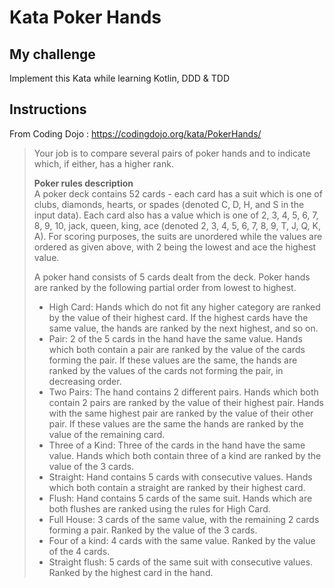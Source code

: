 # Kata Poker Hands

## My challenge

Implement this Kata while learning Kotlin, DDD & TDD

## Instructions
From Coding Dojo : https://codingdojo.org/kata/PokerHands/

> Your job is to compare several pairs of poker hands and to indicate which, if either, has a higher rank.
> 
> **Poker rules description**  
> A poker deck contains 52 cards - each card has a suit which is one of clubs, diamonds, hearts, or spades (denoted C, D, H, and S in the input data). Each card also has a value which is one of 2, 3, 4, 5, 6, 7, 8, 9, 10, jack, queen, king, ace (denoted 2, 3, 4, 5, 6, 7, 8, 9, T, J, Q, K, A). For scoring purposes, the suits are unordered while the values are ordered as given above, with 2 being the lowest and ace the highest value.  
> 
> A poker hand consists of 5 cards dealt from the deck. Poker hands are ranked by the following partial order from lowest to highest.
> 
> - High Card: Hands which do not fit any higher category are ranked by the value of their highest card. If the highest cards have the same value, the hands are ranked by the next highest, and so on.
> - Pair: 2 of the 5 cards in the hand have the same value. Hands which both contain a pair are ranked by the value of the cards forming the pair. If these values are the same, the hands are ranked by the values of the cards not forming the pair, in decreasing order.
> - Two Pairs: The hand contains 2 different pairs. Hands which both contain 2 pairs are ranked by the value of their highest pair. Hands with the same highest pair are ranked by the value of their other pair. If these values are the same the hands are ranked by the value of the remaining card.
> - Three of a Kind: Three of the cards in the hand have the same value. Hands which both contain three of a kind are ranked by the value of the 3 cards.
> - Straight: Hand contains 5 cards with consecutive values. Hands which both contain a straight are ranked by their highest card.
> - Flush: Hand contains 5 cards of the same suit. Hands which are both flushes are ranked using the rules for High Card.
> - Full House: 3 cards of the same value, with the remaining 2 cards forming a pair. Ranked by the value of the 3 cards.
> - Four of a kind: 4 cards with the same value. Ranked by the value of the 4 cards.
> - Straight flush: 5 cards of the same suit with consecutive values. Ranked by the highest card in the hand.
